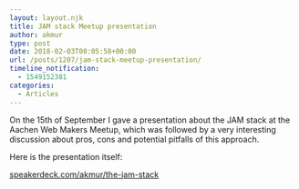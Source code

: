 ```yaml
---
layout: layout.njk
title: JAM stack Meetup presentation
author: akmur
type: post
date: 2018-02-03T00:05:58+00:00
url: /posts/1207/jam-stack-meetup-presentation/
timeline_notification:
  - 1549152381
categories:
  - Articles
---
```


On the 15th of September I gave a presentation about the JAM stack at the Aachen Web Makers Meetup, which was followed by a very interesting discussion about pros, cons and potential pitfalls of this approach.

Here is the presentation itself:

[speakerdeck.com/akmur/the-jam-stack][1]

[1]: https://speakerdeck.com/akmur/the-jam-stack
